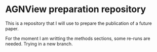 # AGNView preparation repository
This is a repository that I will use to prepare the publication of a future paper. 

For the moment I am writting the methods sections, some re-runs are needed. Trying in a new branch.
